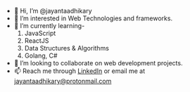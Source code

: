 - 👋 Hi, I’m @jayantaadhikary
- 👀 I’m interested in Web Technologies and frameworks.
- 🌱 I’m currently learning-
	1. JavaScript
	2. ReactJS
	3. Data Structures & Algorithms
	4. Golang, C#
- 💞️ I’m looking to collaborate on web development projects.
- 📫 Reach me through [LinkedIn](https://www.linkedin.com/in/jayanta-adhikary/) or email me at jayantaadhikary@protonmail.com
<!---
jayantaadhikary/jayantaadhikary is a ✨ special ✨ repository because its `README.md` (this file) appears on your GitHub profile.
You can click the Preview link to take a look at your changes.
--->
